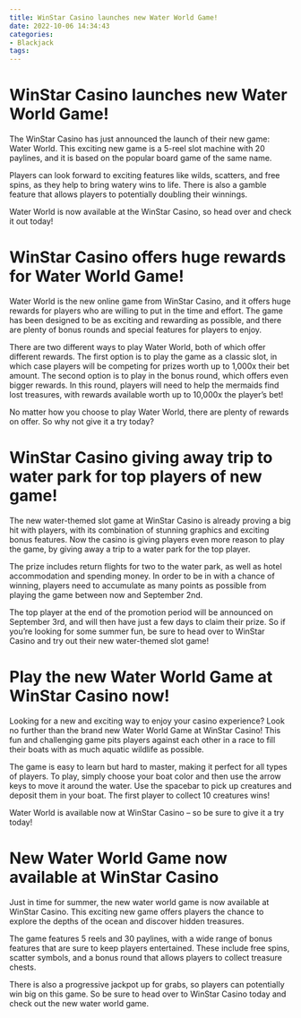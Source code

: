 ```yaml
---
title: WinStar Casino launches new Water World Game!
date: 2022-10-06 14:34:43
categories:
- Blackjack
tags:
---
```



#  WinStar Casino launches new Water World Game!

The WinStar Casino has just announced the launch of their new game: Water World. This exciting new game is a 5-reel slot machine with 20 paylines, and it is based on the popular board game of the same name.

Players can look forward to exciting features like wilds, scatters, and free spins, as they help to bring watery wins to life. There is also a gamble feature that allows players to potentially doubling their winnings.

Water World is now available at the WinStar Casino, so head over and check it out today!

#  WinStar Casino offers huge rewards for Water World Game!

Water World is the new online game from WinStar Casino, and it offers huge rewards for players who are willing to put in the time and effort. The game has been designed to be as exciting and rewarding as possible, and there are plenty of bonus rounds and special features for players to enjoy.

There are two different ways to play Water World, both of which offer different rewards. The first option is to play the game as a classic slot, in which case players will be competing for prizes worth up to 1,000x their bet amount. The second option is to play in the bonus round, which offers even bigger rewards. In this round, players will need to help the mermaids find lost treasures, with rewards available worth up to 10,000x the player’s bet!

No matter how you choose to play Water World, there are plenty of rewards on offer. So why not give it a try today?

#  WinStar Casino giving away trip to water park for top players of new game!

The new water-themed slot game at WinStar Casino is already proving a big hit with players, with its combination of stunning graphics and exciting bonus features. Now the casino is giving players even more reason to play the game, by giving away a trip to a water park for the top player.

The prize includes return flights for two to the water park, as well as hotel accommodation and spending money. In order to be in with a chance of winning, players need to accumulate as many points as possible from playing the game between now and September 2nd.

The top player at the end of the promotion period will be announced on September 3rd, and will then have just a few days to claim their prize. So if you’re looking for some summer fun, be sure to head over to WinStar Casino and try out their new water-themed slot game!

#  Play the new Water World Game at WinStar Casino now!

Looking for a new and exciting way to enjoy your casino experience? Look no further than the brand new Water World Game at WinStar Casino! This fun and challenging game pits players against each other in a race to fill their boats with as much aquatic wildlife as possible.

The game is easy to learn but hard to master, making it perfect for all types of players. To play, simply choose your boat color and then use the arrow keys to move it around the water. Use the spacebar to pick up creatures and deposit them in your boat. The first player to collect 10 creatures wins!

Water World is available now at WinStar Casino – so be sure to give it a try today!

#  New Water World Game now available at WinStar Casino

Just in time for summer, the new water world game is now available at WinStar Casino. This exciting new game offers players the chance to explore the depths of the ocean and discover hidden treasures.

The game features 5 reels and 30 paylines, with a wide range of bonus features that are sure to keep players entertained. These include free spins, scatter symbols, and a bonus round that allows players to collect treasure chests.

There is also a progressive jackpot up for grabs, so players can potentially win big on this game. So be sure to head over to WinStar Casino today and check out the new water world game.